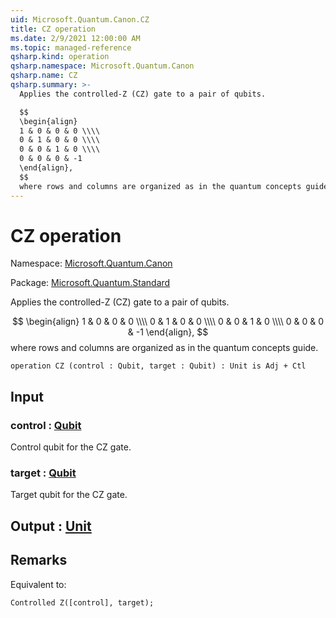 ```yaml
---
uid: Microsoft.Quantum.Canon.CZ
title: CZ operation
ms.date: 2/9/2021 12:00:00 AM
ms.topic: managed-reference
qsharp.kind: operation
qsharp.namespace: Microsoft.Quantum.Canon
qsharp.name: CZ
qsharp.summary: >-
  Applies the controlled-Z (CZ) gate to a pair of qubits.

  $$
  \begin{align}
  1 & 0 & 0 & 0 \\\\
  0 & 1 & 0 & 0 \\\\
  0 & 0 & 1 & 0 \\\\
  0 & 0 & 0 & -1
  \end{align},
  $$
  where rows and columns are organized as in the quantum concepts guide.
---
```


# CZ operation

Namespace: [Microsoft.Quantum.Canon](xref:Microsoft.Quantum.Canon)

Package: [Microsoft.Quantum.Standard](https://nuget.org/packages/Microsoft.Quantum.Standard)


Applies the controlled-Z (CZ) gate to a pair of qubits.$$\begin{align}1 & 0 & 0 & 0 \\\\0 & 1 & 0 & 0 \\\\0 & 0 & 1 & 0 \\\\0 & 0 & 0 & -1\end{align},$$where rows and columns are organized as in the quantum concepts guide.

```qsharp
operation CZ (control : Qubit, target : Qubit) : Unit is Adj + Ctl
```


## Input

### control : [Qubit](xref:microsoft.quantum.lang-ref.qubit)

Control qubit for the CZ gate.


### target : [Qubit](xref:microsoft.quantum.lang-ref.qubit)

Target qubit for the CZ gate.



## Output : [Unit](xref:microsoft.quantum.lang-ref.unit)



## Remarks

Equivalent to:```qsharpControlled Z([control], target);```